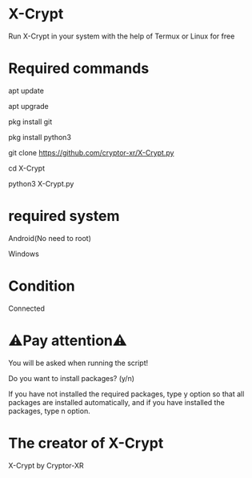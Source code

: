 # X-Crypt
Run X-Crypt in your system with the help of Termux or Linux for free
# Required commands
apt update 

apt upgrade 

pkg install git

pkg install python3

git clone https://github.com/cryptor-xr/X-Crypt.py

cd X-Crypt

python3 X-Crypt.py
# required system
Android(No need to root)

Windows
# Condition
Connected
# ⚠️Pay attention⚠️
You will be asked when running the script!

Do you want to install packages? (y/n)

If you have not installed the required packages, type y option so that all packages are installed automatically, and if you have installed the packages, type n option.

# The creator of X-Crypt
X-Crypt by Cryptor-XR
